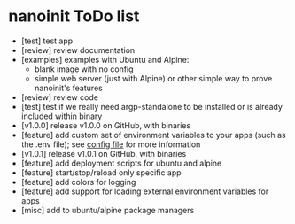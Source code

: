 # nanoinit ToDo list

- [test] test app
- [review] review documentation
- [examples] examples with Ubuntu and Alpine:
    - blank image with no config
    - simple web server (just with Alpine) or other simple way to prove nanoinit's features
- [review] review code
- [test] test if we really need argp-standalone to be installed or is already included within binary
- [v1.0.0] release v1.0.0 on GitHub, with binaries
- [feature] add custom set of environment variables to your apps (such as the .env file); see [config file](#config) for more information
- [v1.0.1] release v1.0.1 on GitHub, with binaries
- [feature] add deployment scripts for ubuntu and alpine
- [feature] start/stop/reload only specific app
- [feature] add colors for logging
- [feature] add support for loading external environment variables for apps
- [misc] add to ubuntu/alpine package managers
